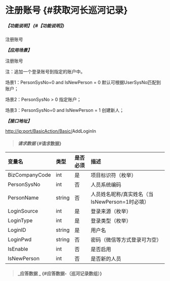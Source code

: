 # 注册账号 {#获取河长巡河记录}

##### _【功能说明】_ {#【功能说明】}

注册账号

_**【应用场景】**_

注册账号

注：追加一个登录账号到指定的账户中。

场景1：PersonSysNo=0 and IsNewPerson = 0 默认可根据UserSysNo匹配到账户；

场景2：PersonSysNo &gt; 0 指定账户；

场景3：PersonSysNo=0 and IsNewPerson = 1 创建新人；

_**【接口地址】**_

[http://ip:port/BasicAction/](http://ip:port/HMQuery/PatrolRiver/GetPatrolRivers)[Basic](http://ip:port/HMQuery/PatrolRiver/GetPatrolRivers)[/](http://ip:port/HMQuery/PatrolRiver/GetPatrolRivers)AddLoginIn

> #### _请求数据_ {#请求数据}

| 变量名 | 类型 | 是否必须 | 描述 |
| :--- | :--- | :--- | :--- |
| BizCompanyCode | int | 是 | 项目标识符（枚举） |
| PersonSysNo | int | 否 | 人员系统编码 |
| PersonName | string | 否 | 人员姓名昵称/真实姓名（当IsNewPerson=1时必填） |
| LoginSource | int | 是 | 登录来源（枚举） |
| LoginType | int | 是 | 登录类型（枚举） |
| LoginID | string | 是 | 用户名 |
| LoginPwd | string | 否 | 密码（微信等方式登录可为空） |
| IsEnable | int | 否 | 是否启用 |
| IsNewPerson | int | 否 | 是否新的人员 |

> #### _应答数据 _ {#应答数据-（巡河记录数组）}



